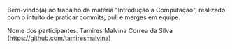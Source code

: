Bem-vindo(a) ao trabalho da matéria "Introdução a Computação", realizado com o intuito de praticar commits, pull e merges em equipe.

Nome dos participantes:
Tamires Malvina Correa da Silva (https://github.com/tamiresmalvina)